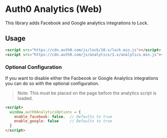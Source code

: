 # Auth0 Analytics (Web)
This library adds Facebook and Google analytics integrations to Lock. 


## Usage

```html
<script src="https://cdn.auth0.com/js/lock/10.x/lock.min.js"></script>
<script src="https://cdn.auth0.com/js/analytics/1.x/analytics.min.js"></script>
```

### Optional Configuration

If you want to disable either the Facbeook or Google Analytics integrations you can do so with the optional configuration. 

> Note: This must be placed on the page before the analytics script is loaded.

```html
<script>
  window.auth0AnalyticsOptions = {
    enable_facebook: false,  // Defaults to true
    enable_google: false     // Defaults to true
  }
</script>
```
